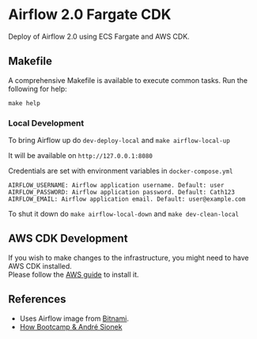 # Airflow 2.0 Fargate CDK

Deploy of Airflow 2.0 using ECS Fargate and AWS CDK.

## Makefile

A comprehensive Makefile is available to execute common tasks. Run the following for help:

```
make help
```

###  Local Development
To bring Airflow up do `dev-deploy-local` and `make airflow-local-up`

It will be available on `http://127.0.0.1:8080`

Credentials are set with environment variables in `docker-compose.yml`
```
AIRFLOW_USERNAME: Airflow application username. Default: user
AIRFLOW_PASSWORD: Airflow application password. Default: Cath123
AIRFLOW_EMAIL: Airflow application email. Default: user@example.com
```

To shut it down do `make airflow-local-down` and `make dev-clean-local`

## AWS CDK Development
If you wish to make changes to the infrastructure, you might need to have AWS CDK installed.  
Please follow the [AWS guide](https://docs.aws.amazon.com/cdk/latest/guide/getting_started.html) to install it.

## References
- Uses Airflow image from [Bitnami](https://github.com/bitnami/bitnami-docker-airflow).
- [How Bootcamp & André Sionek](https://learn.howedu.com.br/curso/engenharia-de-dados)

